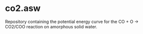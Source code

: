 # co2.asw
Repository containing the potential energy curve for the CO + O ->  CO2/COO reaction on amorphous solid water. 
